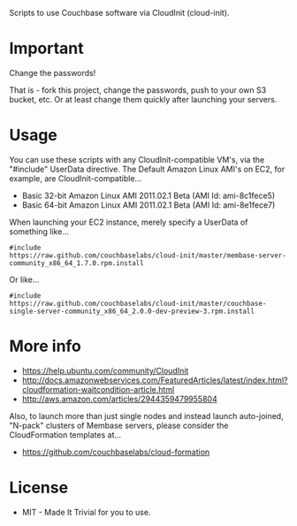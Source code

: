 Scripts to use Couchbase software via CloudInit (cloud-init).

# Important

Change the passwords!

That is - fork this project, change the passwords, push to your own S3
bucket, etc.  Or at least change them quickly after launching your
servers.

# Usage

You can use these scripts with any CloudInit-compatible VM's, via the
"#include" UserData directive.  The Default Amazon Linux AMI's on EC2,
for example, are CloudInit-compatible...

* Basic 32-bit Amazon Linux AMI 2011.02.1 Beta (AMI Id: ami-8c1fece5)
* Basic 64-bit Amazon Linux AMI 2011.02.1 Beta (AMI Id: ami-8e1fece7)

When launching your EC2 instance, merely specify a UserData of
something like...

    #include
    https://raw.github.com/couchbaselabs/cloud-init/master/membase-server-community_x86_64_1.7.0.rpm.install

Or like...

    #include
    https://raw.github.com/couchbaselabs/cloud-init/master/couchbase-single-server-community_x86_64_2.0.0-dev-preview-3.rpm.install

# More info

* https://help.ubuntu.com/community/CloudInit
* http://docs.amazonwebservices.com/FeaturedArticles/latest/index.html?cloudformation-waitcondition-article.html
* http://aws.amazon.com/articles/2944359479955804

Also, to launch more than just single nodes and instead launch
auto-joined, "N-pack" clusters of Membase servers, please consider the
CloudFormation templates at...

* https://github.com/couchbaselabs/cloud-formation

# License

* MIT - Made It Trivial for you to use.

